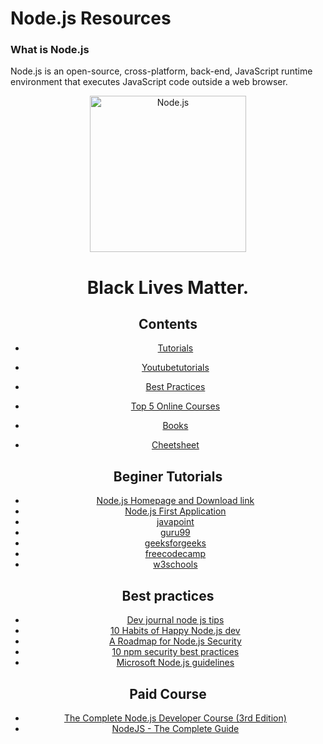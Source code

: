# Node.js Resources
### What is Node.js 
Node.js is an open-source, cross-platform, back-end, JavaScript runtime environment that executes JavaScript code outside a web browser. 

<div align="center">
<img width="250" src="https://devicons.github.io/devicon/devicon.git/icons/nodejs/nodejs-original-wordmark.svg" alt="Node.js">
</div>
<div align="center">
  
# Black Lives Matter.

## Contents

- [Tutorials](#beginer-tutorials)<br/> 

- [ Youtubetutorials](#beginer-tutorials)<br/> 

- [Best Practices](#beginer-tutorials)<br/> 

- [Top 5 Online Courses](#beginer-tutorials)<br/> 

- [Books](#beginer-tutorials)<br/> 

- [Cheetsheet](https://gist.github.com/LeCoupa/985b82968d8285987dc3)


## Beginer Tutorials

- [Node.js Homepage and Download link](https://nodejs.org/en/)
- [Node.js First Application ](https://www.tutorialspoint.com/nodejs/nodejs_first_application.htm)
- [javapoint](https://www.javatpoint.com/nodejs-tutorial)
- [guru99](https://www.guru99.com/node-js-tutorial.html)
- [geeksforgeeks](https://www.geeksforgeeks.org/nodejs-tutorials/)
- [freecodecamp](https://www.freecodecamp.org/news/the-definitive-node-js-handbook-6912378afc6e/)
- [w3schools](https://www.w3schools.com/nodejs/)


## Best practices

- [Dev journal node js tips](https://developersjournal.in/top-10-nodejs-tips-developers/)
- [10 Habits of Happy Node.js dev](https://blog.heroku.com/node-habits)
- [A Roadmap for Node.js Security](https://nodesecroadmap.fyi/)
- [10 npm security best practices](https://snyk.io/blog/ten-npm-security-best-practices/)
- [Microsoft Node.js guidelines](https://github.com/microsoft/nodejs-guidelines)

## Paid Course 

- [The Complete Node.js Developer Course (3rd Edition)](https://www.udemy.com/course/the-complete-nodejs-developer-course-2/)
- [NodeJS - The Complete Guide](https://www.udemy.com/course/nodejs-the-complete-guide/)

